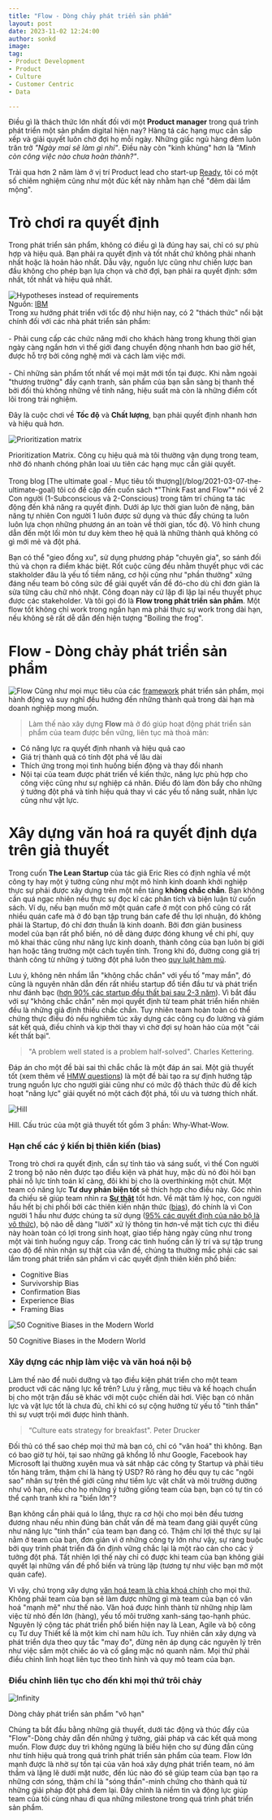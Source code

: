 ```yaml
---
title: "Flow - Dòng chảy phát triển sản phẩm"
layout: post
date: 2023-11-02 12:24:00
author: sonkd
image: 
tag:
- Product Development
- Product
- Culture
- Customer Centric
- Data

---
```


Điều gì là thách thức lớn nhất đối với một **Product manager** trong quá trình phát triển một sản phẩm digital hiện nay? Hàng tá các hạng mục cần sắp xếp và giải quyết luôn chờ đợi họ mỗi ngày. Những giấc ngủ hàng đêm luôn trăn trở *"Ngày mai sẽ làm gì nhỉ"*. Điều này còn "kinh khủng" hơn là *"Mình còn công việc nào chưa hoàn thành?"*.

Trải qua hơn 2 năm làm ở vị trí Product lead cho start-up [Ready](https://ready.io), tôi có một số chiêm nghiệm cũng như một đúc kết này nhằm hạn chế "đêm dài lắm mộng".

# Trò chơi ra quyết định

Trong phát triển sản phẩm, không có điều gì là đúng hay sai, chỉ có sự phù hợp và hiệu quả. Bạn phải ra quyết định và tốt nhất chứ không phải nhanh nhất hoặc là hoản hảo nhất. Dẫu vậy, nguồn lực cũng như chiến lược ban đầu không cho phép bạn lựa chọn và chờ đợi, bạn phải ra quyết định: sớm nhất, tốt nhất và hiệu quả nhất.

<div class="side-by-side">
    <div class="toleft">
        <img class="image" src="https://www.ibm.com/cloud/architecture/images/practices/hdd-diagram.png" alt="Hypotheses instead of requirements">
        <figcaption class="caption">Nguồn: <a href="https://www.ibm.com/garage/method/practices/learn/practice_hypothesis_driven_development/">IBM</a></figcaption>
    </div>
    <div class="toright">
        Trong xu hướng phát triển với tốc độ như hiện nay, có 2 "thách thức" nổi bật chính đối với các nhà phát triển sản phẩm:
        <br><br>
        - Phải cung cấp các chức năng mới cho khách hàng trong khung thời gian ngày càng ngắn hơn vì thế giới đang chuyển động nhanh hơn bao giờ hết, được hỗ trợ bởi công nghệ mới và cách làm việc mới.
        <br><br>
        - Chỉ những sản phẩm tốt nhất về mọi mặt mới tồn tại được. Khi nằm ngoài "thương trường" đầy cạnh tranh, sản phẩm của bạn sẵn sàng bị thanh thế bởi đối thủ không những về tính năng, hiệu suất mà còn là những điểm cốt lõi trong trải nghiệm.
    </div>
</div>

Đây là cuộc chơi về **Tốc độ** và **Chất lượng**, bạn phải quyết định nhanh hơn và hiệu quả hơn.

![Prioritization matrix](https://www.ibm.com/design/thinking/static/prioritization-4-197b008afe461550b6e77fb9ace7ddcf.jpg)
<figcaption>Prioritization Matrix. Công cụ hiệu quả mà tôi thường vận dụng trong team, nhờ đó nhanh chóng phân loai ưu tiên các hạng mục cần giải quyết.</figcaption>
<br>
Trong blog [The ultimate goal - Mục tiêu tối thượng](/blog/2021-03-07-the-ultimate-goal) tôi có đề cập đến cuốn sách *"Think Fast and Flow"* nói về 2 Con người (1-Subconscious và 2-Conscious) trong tâm trí chúng ta tác động đến khả năng ra quyết định. Dưới áp lực thời gian luôn đè nặng, bản năng tự nhiên Con người 1 luôn được sử dụng và thúc đẩy chúng ta luôn luôn lựa chọn những phương án an toàn về thời gian, tốc độ. Vô hình chung dẫn đến một lối mòn tư duy kèm theo hệ quả là những thành quả không có gì mới mẻ và đột phá.

Bạn có thể "gieo đồng xu", sử dụng phương pháp "chuyên gia", so sánh đối thủ và chọn ra điểm khác biệt. Rốt cuộc cũng đều nhằm thuyết phục với các stakholder đâu là yếu tố tiềm năng, cơ hội cũng như "phần thưởng" xứng đáng nếu team bỏ công sức để giải quyết vấn đề đó-cho dù chỉ đơn giản là sửa từng câu chữ nhỏ nhặt. Công đoạn này cứ lặp đi lặp lại nếu thuyết phục được các stakeholder. Và tôi gọi đó là **Flow trong phát triển sản phẩm**. Một flow tốt không chỉ work trong ngắn hạn mà phải thực sự work trong dài hạn, nếu không sẽ rất dễ dẫn đến hiện tượng "Boiling the frog".

# Flow - Dòng chảy phát triển sản phẩm
![Flow](/assets/img/under-sea.gif)
Cũng như mọi mục tiêu của các [framework](https://fourweekmba.com/product-development-frameworks/) phát triển sản phẩm, mọi hành động và suy nghĩ đều hướng đến những thành quả trong dài hạn mà doanh nghiệp mong muốn.

> Làm thế nào xây dựng **Flow** mà ở đó giúp hoạt động phát triển sản phẩm của team được bền vững, liên tục mà thoả mãn:
- Có năng lực ra quyết định nhanh và hiệu quả cao
- Giá trị thành quả có tính đột phá về lâu dài
- Thích ứng trong mọi tình huống biến động và thay đổi nhanh
- Nội tại của team được phát triển về kiến thức, năng lực phù hợp cho công việc cũng như sự nghiệp cá nhân. Điều đó làm đòn bẩy cho những ý tưởng đột phá và tính hiệu quả thay vì các yếu tố năng suất, nhân lực cũng như vật lực.

# Xây dựng văn hoá ra quyết định dựa trên giả thuyết
Trong cuốn **The Lean Startup** của tác giả Eric Ries có định nghĩa về một công ty hay một ý tưởng cũng như một mô hình kinh doanh khởi nghiệp thực sự phải được xây dựng trên một nền tảng **không chắc chắn**. Bạn không cần quá ngạc nhiên nếu thực sự đọc kĩ các phân tích và biện luận từ cuốn sách. Ví dụ, nếu bạn muốn mở một quán cafe ở một con phố cũng có rất nhiều quán cafe mà ở đó bạn tập trung bán cafe để thu lợi nhuận, đó không phải là Startup, đó chỉ đơn thuần là kinh doanh. Bởi đơn giản business model của bạn rất phổ biến, nó dễ dàng được đóng khung về chi phí, quy mô khai thác cũng như năng lực kinh doanh, thành công của bạn luôn bị giới hạn hoặc tăng trưởng một cách tuyến tính. Trong khi đó, đường cong giá trị thành công từ những ý tưởng đột phá luôn theo [quy luật hàm mũ](https://inniches.com/startup-studios-research).

Lưu ý, không nên nhầm lẫn "không chắc chắn" với yếu tố "may mắn", đó cũng là nguyên nhân dẫn đến rất nhiều startup đổ tiền đầu tư và phát triển như đánh bạc ([hơn 90% các startup đều thất bại sau 2-3 năm](https://www.failory.com/blog/startup-failure-rate)). Vì bắt đầu với sự "không chắc chắn" nên mọi quyết định từ team phát triển hiển nhiên đều là những giả định thiếu chắc chắn. Tuy nhiên team hoàn toàn có thể chứng thực điều đó nếu nghiêm túc xây dựng các công cụ đo lường và giám sát kết quả, điều chỉnh và kịp thời thay vì chờ đợi sự hoàn hảo của một "cái kết thất bại".

> "A problem well stated is a problem half-solved". Charles Kettering.

Đáp án cho một đề bài sai thì chắc chắc là một đáp án sai. Một giả thuyết tốt (xem thêm về [HMW questions](https://www.nngroup.com/articles/how-might-we-questions/)) là một đề bài tạo ra sự định hướng tập trung nguồn lực cho người giải cũng như có mức độ thách thức đủ để kích hoạt "năng lực" giải quyết nó một cách đột phá, tối ưu và tương thích nhất.

![Hill](/assets/img/blog/hill.png)
<figcaption>Hill. Cấu trúc của một giả thuyết tốt gồm 3 phần: Why-What-Wow.</figcaption>

### Hạn chế các ý kiến bị thiên kiến (bias)
Trong trò chơi ra quyết định, cần sự tỉnh táo và sáng suốt, vì thế Con người 2 trong bộ não nên được tạo điều kiện và phát huy, mặc dù nó đòi hỏi bạn phải nỗ lực tính toán kĩ càng, đôi khi bị cho là overthinking một chút. Một team có năng lực **Tư duy phản biện tốt** sẽ thích hợp cho điều này. Góc nhìn đa chiều sẽ giúp team nhìn ra [**Sự thật**](https://www.forbes.com/sites/forbescoachescouncil/2016/11/17/why-understanding-other-perspectives-is-a-key-leadership-skill/?sh=be1eda6d2069) tốt hơn. Về mặt tâm lý học, con người hầu hết bị chi phối bởi các thiên kiến nhận thức ([bias](https://en.wikipedia.org/wiki/List_of_cognitive_biases)), đó chính là vì Con người 1 hầu như được chúng ta sử dụng ([95% các quyết định của não bộ là vô thức](https://hbr.org/2002/06/hidden-minds)), bộ não dễ dàng "lười" xử lý thông tin hơn-về mặt tích cực thì điều này hoàn toàn có lợi trong sinh hoạt, giao tiếp hàng ngày cũng như trong một vài tình huống nguy cấp. Trong các tình huống cần lý trí và sự tập trung cao độ để nhìn nhận sự thật của vấn đề, chúng ta thường mắc phải các sai lầm trong phát triển sản phẩm vì các quyết định thiên kiến phổ biến:
- Cognitive Bias
- Survivorship Bias
- Confirmation Bias
- Experience Bias
- Framing Bias

![50 Cognitive Biases in the Modern World](https://www.visualcapitalist.com/wp-content/uploads/2020/02/50-cognitive-biases-2.png)
<figcaption>50 Cognitive Biases in the Modern World</figcaption>

### Xây dựng các nhịp làm việc và văn hoá nội bộ
Làm thế nào để nuôi dưỡng và tạo điều kiện phát triển cho một team product với các năng lực kể trên? Lưu ý rằng, mục tiêu và kế hoạch chuẩn bị cho một trận đấu sẽ khác với một cuộc chiến dài hơi. Việc bạn có nhân lực và vật lực tốt là chưa đủ, chỉ khi có sự cộng hưởng từ yếu tố "tinh thần" thì sự vượt trội mới được hình thành.

> “Culture eats strategy for breakfast". Peter Drucker

Đối thủ có thể sao chép mọi thứ mà bạn có, chỉ có "văn hoá" thì không. Bạn có bao giờ tự hỏi, tại sao những gã khổng lồ như Google, Facebook hay Microsoft lại thường xuyên mua và sát nhập các công ty Startup và phải tiêu tốn hàng trăm, thậm chí là hàng tỷ USD? Rõ ràng họ đều quy tụ các "ngôi sao" nhân sự trên thế giới cũng như tiềm lực vật chất và môi trường dường như vô hạn, nếu cho họ những ý tưởng giống team của bạn, bạn có tự tin có thể cạnh tranh khi ra "biển lớn"?

Bạn không cần phải quá lo lắng, thực ra cơ hội cho mọi bên đều tương đương nhau nếu nhìn đúng bản chất vấn đề mà team đang giải quyết cũng như năng lực "tinh thần" của team bạn đang có. Thậm chí lợi thế thực sự lại nằm ở team của bạn, đơn giản vì ở những công ty lớn như vậy, sự ràng buộc bởi quy trình phát triển đã ổn định vững chắc lại là một rào cản cho các ý tưởng đột phá. Tất nhiên lợi thế này chỉ có được khi team của bạn không giải quyết lại những vấn đề phổ biến và trùng lặp (tương tự như việc bạn mở một quán cafe).

Vì vậy, chú trọng xây dựng [văn hoá team là chìa khoá chính](https://www.greatplacetowork.ca/en/articles/inertia-product-development-culture-is-key-to-operational-excellence) cho mọi thứ. Không phải team của bạn sẽ làm được những gì mà team của bạn có văn hoá "mạnh mẽ" như thế nào. Văn hoá được hình thành từ những nhịp làm việc từ nhỏ đến lớn (hàng), yếu tố môi trường xanh-sáng tạo-hạnh phúc. Nguyên lý cộng tác phát triển phổ biến hiện nay là Lean, Agile và bộ công cụ Tư duy Thiết kế là một kim chỉ nam hữu ích. Tuy nhiên cần xây dựng và phát triển dựa theo quy tắc "may đo", đừng nên áp dụng các nguyên lý trên như việc sắm một chiếc áo và cố gắng mặc nó quanh năm. Mọi thứ phải điều chỉnh linh hoạt liên tục theo tình hình và quy mô team của bạn. 

### Điều chỉnh liên tục cho đến khi mọi thứ trôi chảy
![Infinity](/assets/img/infinity.png)
<figcaption>Dòng chảy phát triển sản phẩm "vô hạn"</figcaption>

Chúng ta bắt đầu bằng những giả thuyết, dưới tác động và thúc đẩy của "Flow"-Dòng chảy dẫn đến những ý tưởng, giải pháp và các kết quả mong muốn. Flow được duy trì không ngừng là biểu hiện cho sự đúng đắn cũng như tính hiệu quả trong quá trình phát triển sản phẩm của team. Flow lớn mạnh được là nhờ sự tồn tại của văn hoá xây dựng phát triển team, nó âm thầm và lặng lẽ dưới mặt nước, đến lúc nào đó sẽ giúp team của bạn tạo ra những cơn sóng, thậm chí là "sóng thần"-minh chứng cho thành quả từ những giải pháp đột phá đem lại. Đây chính là niềm tin và động lực giúp team của tôi cùng nhau đi qua những milestone trong quá trình phát triển sản phẩm.